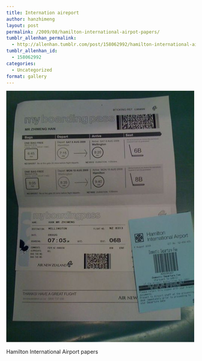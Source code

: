 ```yaml
---
title: Internation aireport
author: hanzhimeng
layout: post
permalink: /2009/08/hamilton-international-airpot-papers/
tumblr_allenhan_permalink:
  - http://allenhan.tumblr.com/post/158062992/hamilton-international-airpot-papers
tumblr_allenhan_id:
  - 158062992
categories:
  - Uncategorized
format: gallery
---
```

[<img class="alignnone size-full wp-image-445" alt="vv8tkg8GUquttfnklbqfQ3o0o1_" src="/images/uploads/2013/03/vv8tkg8GUquttfnklbqfQ3o0o1_.jpg" width="500" height="667" />][1]

Hamilton International Airport papers

 [1]: /images/uploads/2013/03/vv8tkg8GUquttfnklbqfQ3o0o1_.jpg
